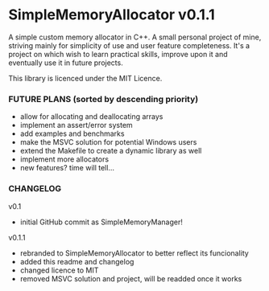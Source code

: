 # SimpleMemoryAllocator v0.1.1

A simple custom memory allocator in C++. A small personal project of mine, striving mainly for simplicity of use and user feature completeness.
It's a project on which wish to learn practical skills, improve upon it and eventually use it in future projects.

This library is licenced under the MIT Licence.

### FUTURE PLANS (sorted by descending priority)
  - allow for allocating and deallocating arrays
  - implement an assert/error system
  - add examples and benchmarks
  - make the MSVC solution for potential Windows users
  - extend the Makefile to create a dynamic library as well
  - implement more allocators
  - new features? time will tell...
  

### CHANGELOG
v0.1 
  - initial GitHub commit as SimpleMemoryManager!
  
v0.1.1 
  - rebranded to SimpleMemoryAllocator to better reflect its funcionality
  - added this readme and changelog
  - changed licence to MIT
  - removed MSVC solution and project, will be readded once it works
